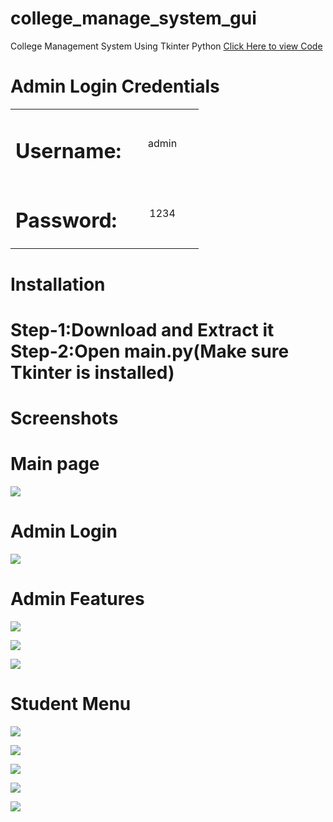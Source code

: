 # college_manage_system_gui
<head>

College Management System Using Tkinter Python
<a href=https://github.com/rockstarshivaganesh/college-manage-system-gui/blob/main/main.py>Click Here to view Code</a>
<h1>Admin Login Credentials</h1>
<table>
  <tr>
    <td ><h1>Username:</h1></td>
    <td  align=center width=100px><p >admin</p></td>
  </tr>
  <tr>
    <td><h1>Password:</h1></td>
    <td  align=center width=100px><p>1234</p></td>
  </tr>
  </table>
  <h1>Installation<h1>
  <p >Step-1:Download and Extract it<br>
  Step-2:Open main.py(Make sure Tkinter is installed)</p>
  
<h1>Screenshots</h1>
  <h1>Main page</h1>
  
 ![](screenshots/Screenshot%202022-10-11%20212331.png)
  
  <h1>Admin Login</h1>
  
![](screenshots/Screenshot%202022-10-11%20212406.png)
  
 <h1> Admin Features</h1>
  
  ![](screenshots/Screenshot%202022-10-11%20212446.png)
  
  ![](screenshots/Screenshot%202022-10-11%20212602.png)
  
 ![](screenshots/Screenshot%202022-10-11%20212747.png)
  
  <h1>Student Menu</h1>
  
  ![](screenshots/Screenshot%202022-10-11%20215447.png)
  
  ![](screenshots/Screenshot%202022-10-11%20215558.png)
  
  ![](screenshots/Screenshot%202022-10-11%20215632.png)
  
  ![](screenshots/Screenshot%202022-10-11%20215837.png)
  
  ![](screenshots/Screenshot%202022-10-11%20215913.png)
  
   

